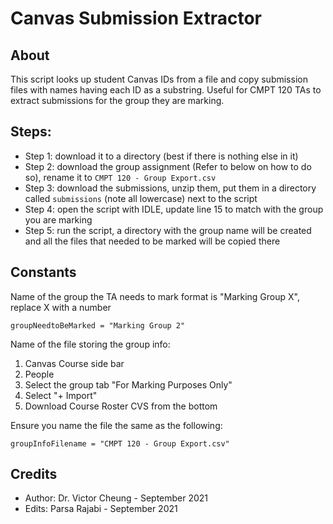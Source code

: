 # Canvas Submission Extractor 

## About
This script looks up student Canvas IDs from a file and copy submission files with names having each ID as a substring. Useful for CMPT 120 TAs to extract submissions for the group they are marking.

## Steps:
- Step 1: download it to a directory (best if there is nothing else in it)
- Step 2: download the group assignment (Refer to below on how to do so), rename it to `CMPT 120 - Group Export.csv`
- Step 3: download the submissions, unzip them, put them in a directory called `submissions` (note all lowercase) next to the script
- Step 4: open the script with IDLE, update line 15 to match with the group you are marking
- Step 5: run the script, a directory with the group name will be created and all the files that needed to be marked will be copied there

## Constants 
Name of the group the TA needs to mark format is "Marking Group X", replace X with a number

```
groupNeedtoBeMarked = "Marking Group 2"
```

Name of the file storing the group info:
1. Canvas Course side bar
2. People
3. Select the group tab "For Marking Purposes Only" 
4. Select "+ Import" 
5. Download Course Roster CVS from the bottom

Ensure you name the file the same as the following: 

```
groupInfoFilename = "CMPT 120 - Group Export.csv"
```

## Credits
- Author: Dr. Victor Cheung - September 2021
- Edits: Parsa Rajabi - September 2021

